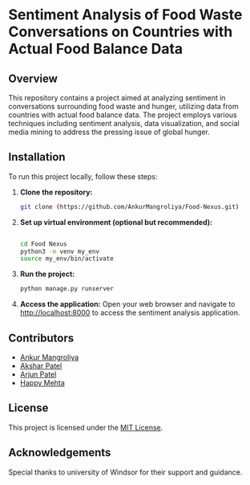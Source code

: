 # Sentiment Analysis of Food Waste Conversations on Countries with Actual Food Balance Data

## Overview

This repository contains a project aimed at analyzing sentiment in conversations surrounding food waste and hunger, utilizing data from countries with actual food balance data. The project employs various techniques including sentiment analysis, data visualization, and social media mining to address the pressing issue of global hunger.

## Installation

To run this project locally, follow these steps:

1. **Clone the repository:** 
   ```bash
   git clone (https://github.com/AnkurMangroliya/Food-Nexus.git)
   ```

2. **Set up virtual environment (optional but recommended):**
   ```bash

   cd Food Nexus
   python3 -m venv my_env
   source my_env/bin/activate
   ```

3. **Run the project:**
   ```bash
   python manage.py runserver
   ```

4. **Access the application:**
   Open your web browser and navigate to [http://localhost:8000](http://localhost:8000) to access the sentiment analysis application.

## Contributors

- [Ankur Mangroliya](https://github.com/AnkurMangroliya)
- [Akshar Patel](https://github.com/akshar2223)
- [Arjun Patel](https://github.com/Arjun100701)
- [Happy Mehta](https://github.com/HappyMehta)

## License

This project is licensed under the [MIT License](LICENSE).

## Acknowledgements

Special thanks to university of Windsor for their support and guidance.


